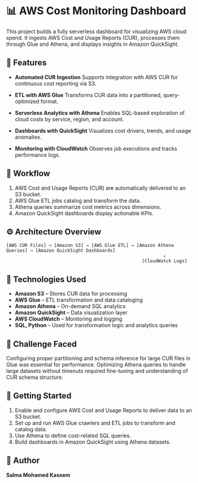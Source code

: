 
# 📊 AWS Cost Monitoring Dashboard

This project builds a fully serverless dashboard for visualizing AWS cloud spend. It ingests AWS Cost and Usage Reports (CUR), processes them through Glue and Athena, and displays insights in Amazon QuickSight.



## 📌 Features

- **Automated CUR Ingestion**
  Supports integration with AWS CUR for continuous cost reporting via S3.

- **ETL with AWS Glue**
  Transforms CUR data into a partitioned, query-optimized format.

- **Serverless Analytics with Athena**
  Enables SQL-based exploration of cloud costs by service, region, and account.

- **Dashboards with QuickSight**
  Visualizes cost drivers, trends, and usage anomalies.

- **Monitoring with CloudWatch**
  Observes job executions and tracks performance logs.



## 🧭 Workflow

1. AWS Cost and Usage Reports (CUR) are automatically delivered to an S3 bucket.
2. AWS Glue ETL jobs catalog and transform the data.
3. Athena queries summarize cost metrics across dimensions.
4. Amazon QuickSight dashboards display actionable KPIs.



## ⚙️ Architecture Overview

```plaintext
[AWS CUR Files] → [Amazon S3] → [AWS Glue ETL] → [Amazon Athena Queries] → [Amazon QuickSight Dashboards]
                                                           ↓
                                                   [CloudWatch Logs]
```




## 🧩 Technologies Used

- **Amazon S3** – Stores CUR data for processing  
- **AWS Glue** – ETL transformation and data cataloging  
- **Amazon Athena** – On-demand SQL analytics  
- **Amazon QuickSight** – Data visualization layer  
- **AWS CloudWatch** – Monitoring and logging  
- **SQL, Python** – Used for transformation logic and analytics queries



## 🧠 Challenge Faced

Configuring proper partitioning and schema inference for large CUR files in Glue was essential for performance. Optimizing Athena queries to handle large datasets without timeouts required fine-tuning and understanding of CUR schema structure.



## 🧪 Getting Started

1. Enable and configure AWS Cost and Usage Reports to deliver data to an S3 bucket.  
2. Set up and run AWS Glue crawlers and ETL jobs to transform and catalog data.  
3. Use Athena to define cost-related SQL queries.  
4. Build dashboards in Amazon QuickSight using Athena datasets.



## 👤 Author

**Salma Mohamed Kassem**  



